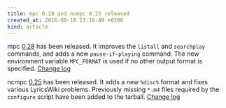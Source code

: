 ```yaml
---
title: mpc 0.28 and ncmpc 0.25 released
created_at: 2016-08-18 13:16:49 +0200
kind: article
---
```


mpc [0.28](/download/mpc/0/mpc-0.28.tar.xz) has
been released.
It improves the `listall` and `searchplay` commands, and adds a new
`pause-if-playing` command.  The new environment variable `MPC_FORMAT`
is used if no other output format is specified.
[Change log](http://git.musicpd.org/cgit/master/mpc.git/plain/NEWS?h=v0.28)

ncmpc [0.25](/download/ncmpc/0/ncmpc-0.25.tar.xz) has
been released.
It adds a new `%disc%` format and fixes various LyricsWiki problems.
Previously missing `*.m4` files required by the `configure` script
have been added to the tarball.
[Change log](http://git.musicpd.org/cgit/master/ncmpc.git/plain/NEWS?h=v0.25)
